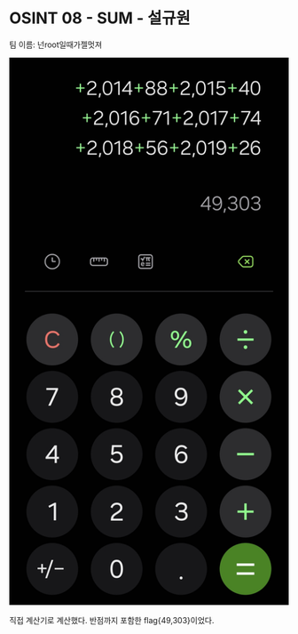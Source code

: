# OSINT 08 - SUM - 설규원

팀 이름: 넌root일때가젤멋져

![alt text](./Screenshot_20240818_040250_Calculator.jpg)

직접 계산기로 계산했다.
반점까지 포함한 flag{49,303}이었다.
